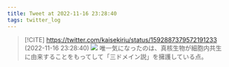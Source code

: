 ```yaml
---
title: Tweet at 2022-11-16 23:28:40
tags: twitter_log
---
```


> [!CITE] https://twitter.com/kaisekiriu/status/1592887379572191233 (2022-11-16 23:28:40)
> ![](https://twitter.com/kaisekiriu/status/1592887379572191233)
> 唯一気になったのは、真核生物が細胞内共生に由来することをもってして「三ドメイン説」を擁護している点。
